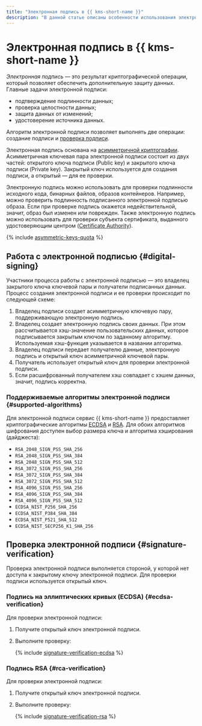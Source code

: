 ```yaml
---
title: "Электронная подпись в {{ kms-short-name }}"
description: "В данной статье описаны особенности использования электронной подписи в {{ kms-short-name }}."
---
```


# Электронная подпись в {{ kms-short-name }}

_Электронная подпись_ — это результат криптографической операции, который позволяет обеспечить дополнительную защиту данных. Главные задачи электронной подписи:

* подтверждение подлинности данных;
* проверка целостности данных;
* защита данных от изменений;
* удостоверение источника данных.

Алгоритм электронной подписи позволяет выполнять две операции: создание подписи и [проверка подписи](#signature-verification). 

Электронная подпись основана на [асимметричной криптографии](asymmetric-encryption.md). Асимметричная ключевая пара электронной подписи состоит из двух частей: открытого ключа подписи (Public key) и закрытого ключа подписи (Private key). Закрытый ключ используется для создания подписи, а открытый — для ее проверки.

Электронную подпись можно использовать для проверки подлинности исходного кода, бинарных файлов, образов контейнеров. Например, можно проверить подлинность подписанного электронной подписью образа. Если при проверке подпись окажется недействительной, значит, образ был изменен или поврежден. Также электронную подпись можно использовать для проверки субъекта сертификата, выданного удостоверяющим центром ([Certificate Authority](https://ru.wikipedia.org/wiki/%D0%A6%D0%B5%D0%BD%D1%82%D1%80_%D1%81%D0%B5%D1%80%D1%82%D0%B8%D1%84%D0%B8%D0%BA%D0%B0%D1%86%D0%B8%D0%B8)).

{% include [asymmetric-keys-quota](../../_includes/kms/asymmetric-keys-quota.md) %}

## Работа с электронной подписью {#digital-signing}

Участники процесса работы с электронной подписью — это владелец закрытого ключа ключевой пары и получатели подписанных данных. Процесс создания электронной подписи и ее проверки происходит по следующей схеме:

1. Владелец подписи создает асимметричную ключевую пару, поддерживающую электронную подпись.
1. Владелец создает электронную подпись своих данных. При этом рассчитывается хэш-значение пользовательских данных, которое подписывается закрытым ключом по заданному алгоритму. Используемая хэш-функция указывается в названии алгоритма. 
1. Владелец подписи передает получателю данные, электронную подпись и открытый ключ асимметричной ключевой пары.
1. Получатель использует открытый ключ для проверки электронной подписи.
1. Если расшифрованный получателем хэш совпадает с хэшем данных, значит, подпись корректна.

### Поддерживаемые алгоритмы электронной подписи {#supported-algorithms}

Для электронной подписи сервис {{ kms-short-name }} предоставляет криптографические алгоритмы [ECDSA](https://ru.wikipedia.org/wiki/ECDSA) и [RSA](https://ru.wikipedia.org/wiki/RSA). Для обоих алгоритмов шифрования доступен выбор размера ключа и алгоритма хэширования (дайджеста):

* `RSA_2048_SIGN_PSS_SHA_256`
* `RSA_2048_SIGN_PSS_SHA_384`
* `RSA_2048_SIGN_PSS_SHA_512`
* `RSA_3072_SIGN_PSS_SHA_256`
* `RSA_3072_SIGN_PSS_SHA_384`
* `RSA_3072_SIGN_PSS_SHA_512`
* `RSA_4096_SIGN_PSS_SHA_256`
* `RSA_4096_SIGN_PSS_SHA_384`
* `RSA_4096_SIGN_PSS_SHA_512`
* `ECDSA_NIST_P256_SHA_256`
* `ECDSA_NIST_P384_SHA_384`
* `ECDSA_NIST_P521_SHA_512`
* `ECDSA_NIST_SECP256_K1_SHA_256`

## Проверка электронной подписи {#signature-verification}

Проверка электронной подписи выполняется стороной, у которой нет доступа к закрытому ключу электронной подписи. Для проверки подписи используется открытый ключ.

### Подпись на эллиптических кривых (ECDSA) {#ecdsa-verification}

Для проверки электронной подписи:

1. Получите открытый ключ электронной подписи.

1. Выполните проверку:

    {% include [signature-verification-ecdsa](../../_includes/kms/signature-verification-ecdsa.md) %}

### Подпись RSA {#rca-verification}

Для проверки электронной подписи:

1. Получите открытый ключ электронной подписи.

1. Выполните проверку:

    {% include [signature-verification-rsa](../../_includes/kms/signature-verification-rsa.md) %}
